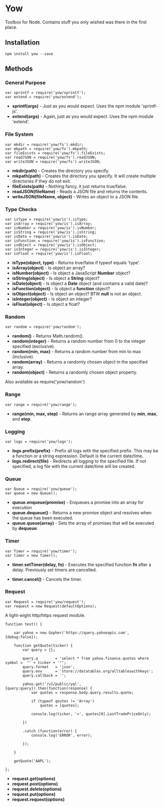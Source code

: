 # Yow

Toolbox for Node. Contains stuff you only wished was there in the first place.

## Installation

	npm install yow --save

## Methods

### General Purpose

	var sprintf = require('yow/sprintf');
	var extend = require('yow/extend');

- **sprintf(args)**        - Just as you would expect. Uses the npm module 'sprintf-js'.
- **extend(args)**         - Again, just as you would expect. Uses the npm module 'extend'.


### File System

	var mkdir = require('yow/fs').mkdir;
	var mkpath = require('yow/fs').mkpath;
	var fileExists = require('yow/fs').fileExists;
	var readJSON = require('yow/fs').readJSON;
	var writeJSON = require('yow/fs').writeJSON;

- **mkdir(path)**                 - Creates the directory you specify.
- **mkpath(path)**                - Creates the directory you specify. It will create multiple directories if they do not exit.
- **fileExists(path)**            - Nothing fancy, it just returns true/false.
- **readJSON(fileName)**          - Reads a JSON file and returns the contents.
- **writeJSON(fileName, object)** - Writes an object to a JSON file.

### Type Checks

	var isType = require('yow/is').isType;
	var isArray = require('yow/is').isArray;
	var isNumber = require('yow/is').isNumber;
	var isString = require('yow/is').isString;
	var isDate = require('yow/is').isDate;
	var isFunction = require('yow/is').isFunction;
	var isObject = require('yow/is').isObject;
	var isInteger = require('yow/is').isInteger;
	var isFloat = require('yow/is').isFloat;

- **isType(object, type)**  - Returns true/false if typeof equals 'type'.
- **isArray(object)**       - Is object an array?
- **isNumber(object)**      - Is object a JavaScript **Number** object?
- **isString(object)**      - Is object a **String** object?
- **isDate(object)**        - Is object a **Date** object (and contains a valid date)?
- **isFunction(object)**    - Is object a **function** object?
- **isObject(object)**      - Is object an object? BTW **null** is not an object.
- **isInteger(object)**     - Is object an integer?
- **isFloat(object)**       - Is object a float?

### Random

	var random = require('yow/random');

- **random()**              - Returns Math.random().
- **random(integer)**       - Returns a random number from 0 to the integer specified (exclusive).
- **random(min, max)**      - Returns a random number from min to max (inclusive).
- **random(array)**         - Returns a randomly chosen object in the specified array.
- **random(object)**        - Returns a randomly chosen object property.

Also available as require('yow/random')

### Range

	var range = require('yow/range');

- **range(min, max, step)** - Returns an range array generated by **min**, **max**, and **step**.

### Logging

	var logs = require('yow/logs');

- **logs.prefix(prefix)**    - Prefix all logs with the specified prefix. This may be a function or a string expression.
                              Default is the current date/time.
- **logs.redirect(file)**    - Redirects all logging to the specified file. If not specified, a log file with the current
                              date/time will be created.  


### Queue

	var Queue = require('yow/queue');
	var queue = new Queue();

- **queue.enqueue(promise)** - Enqueues a promise into an array for execution
- **queue.dequeue()** - Returns a new promise object and resolves when the queue has been executed.
- **queue.queue(array)** - Sets the array of promises that will be executed by **dequeue**.


### Timer

	var Timer = require('yow/timer');
	var timer = new Timer();

- **timer.setTimer(delay, fn)** - Executes the specified function **fn** after a delay.
	Previously set timers are cancelled.

- **timer.cancel()** - Cancels the timer.

### Request

	var Request = require('yow/request');
	var request = new Request(defaultOptions);

A light-wight http/https request module.

	function test() {

		var yahoo = new Gopher('https://query.yahooapis.com', {debug:false});

		function getQuote(ticker) {
			var query = {};

			query.q        = 'select * from yahoo.finance.quotes where symbol =  "' + ticker + '"';
			query.format   = 'json';
			query.env      = 'store://datatables.org/alltableswithkeys';
			query.callback = '';

			yahoo.get('/v1/public/yql', {query:query}).then(function(response) {
				var quotes = response.body.query.results.quote;

				if (typeof qoutes != 'Array')
					quotes = [quotes];

				console.log(ticker, '=', quotes[0].LastTradePriceOnly);

			})

			.catch (function(error) {
				console.log('ERROR', error);

			});

		}

		getQuote('AAPL');

	};

- **request.get(options)**
- **request.post(options)**
- **request.delete(options)**
- **request.put(options)**
- **request.request(options)**
